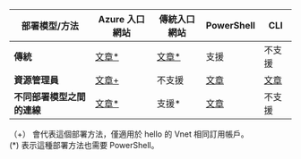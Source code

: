 | **部署模型/方法** | **Azure 入口網站** | **傳統入口網站** | **PowerShell** | **CLI** |
| --- | --- | --- | --- | --- |
| **傳統** |[文章*](../articles/vpn-gateway/vpn-gateway-howto-vnet-vnet-portal-classic.md)|[文章*](../articles/vpn-gateway/virtual-networks-configure-vnet-to-vnet-connection.md) |支援 | 不支援|
| **資源管理員** |[文章+](../articles/vpn-gateway/vpn-gateway-howto-vnet-vnet-resource-manager-portal.md) |不支援 |[文章](../articles/vpn-gateway/vpn-gateway-vnet-vnet-rm-ps.md) |[文章](../articles/vpn-gateway/vpn-gateway-howto-vnet-vnet-cli.md)
| **不同部署模型之間的連線** |[文章*](../articles/vpn-gateway/vpn-gateway-connect-different-deployment-models-portal.md) |支援* |[文章](../articles/vpn-gateway/vpn-gateway-connect-different-deployment-models-powershell.md) | 不支援 |

（+） 會代表這個部署方法，僅適用於 hello 的 Vnet 相同訂用帳戶。<br>
(*) 表示這種部署方法也需要 PowerShell。